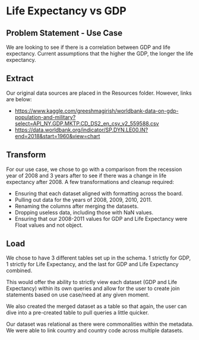 # Life Expectancy vs GDP

## Problem Statement - Use Case
We are looking to see if there is a correlation between GDP and life expectancy. Current assumptions that the higher the GDP, the longer the life expectancy. 
## Extract
Our original data sources are placed in the Resources folder. However, links are below:
* https://www.kaggle.com/greeshmagirish/worldbank-data-on-gdp-population-and-military?select=API_NY.GDP.MKTP.CD_DS2_en_csv_v2_559588.csv
* https://data.worldbank.org/indicator/SP.DYN.LE00.IN?end=2018&start=1960&view=chart 

## Transform
For our use case, we chose to go with a comparison from the recession year of 2008 and 3 years after to see if there was a change in life expectancy after 2008. 
A few transformations and cleanup required: 
* Ensuring that each dataset aligned with formatting across the board. 
* Pulling out data for the years of 2008, 2009, 2010, 2011. 
* Renaming the columns after merging the datasets. 
* Dropping useless data, including those with NaN values. 
* Ensuring that our 2008-2011 values for GDP and Life Expectancy were Float values and not object. 

## Load
We chose to have 3 different tables set up in the schema. 1 strictly for GDP, 1 strictly for Life Expectancy, and the last for GDP and Life Expectancy combined. 

This would offer the ability to strictly view each dataset (GDP and Life Expectancy) within its own queries and allow for the user to create join statements based on use case/need at any given moment.

We also created the merged dataset as a table so that again, the user can dive into a pre-created table to pull queries a little quicker. 

Our dataset was relational as there were commonalities within the metadata. We were able to link country and country code across multiple datasets.
